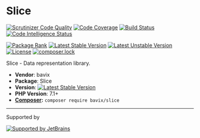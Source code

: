 # Slice

[![Scrutinizer Code Quality](https://scrutinizer-ci.com/g/bavix/slice/badges/quality-score.png?b=master)](https://scrutinizer-ci.com/g/bavix/slice/?branch=master)
[![Code Coverage](https://scrutinizer-ci.com/g/bavix/slice/badges/coverage.png?b=master)](https://scrutinizer-ci.com/g/bavix/slice/?branch=master)
[![Build Status](https://scrutinizer-ci.com/g/bavix/slice/badges/build.png?b=master)](https://scrutinizer-ci.com/g/bavix/slice/build-status/master)
[![Code Intelligence Status](https://scrutinizer-ci.com/g/bavix/slice/badges/code-intelligence.svg?b=master)](https://scrutinizer-ci.com/code-intelligence)

[![Package Rank](https://phppackages.org/p/bavix/slice/badge/rank.svg)](https://packagist.org/packages/bavix/slice)
[![Latest Stable Version](https://poser.pugx.org/bavix/slice/v/stable)](https://packagist.org/packages/bavix/slice)
[![Latest Unstable Version](https://poser.pugx.org/bavix/slice/v/unstable)](https://packagist.org/packages/bavix/slice)
[![License](https://poser.pugx.org/bavix/slice/license)](https://packagist.org/packages/bavix/slice)
[![composer.lock](https://poser.pugx.org/bavix/slice/composerlock)](https://packagist.org/packages/bavix/slice)

Slice - Data representation library.

* **Vendor**: bavix
* **Package**: Slice  
* **Version**: [![Latest Stable Version](https://poser.pugx.org/bavix/slice/v/stable)](https://packagist.org/packages/bavix/slice)
* **PHP Version**: 7.1+ 
* **[Composer](https://getcomposer.org/):** `composer require bavix/slice`

---
Supported by

[![Supported by JetBrains](https://cdn.rawgit.com/bavix/development-through/46475b4b/jetbrains.svg)](https://www.jetbrains.com/)

